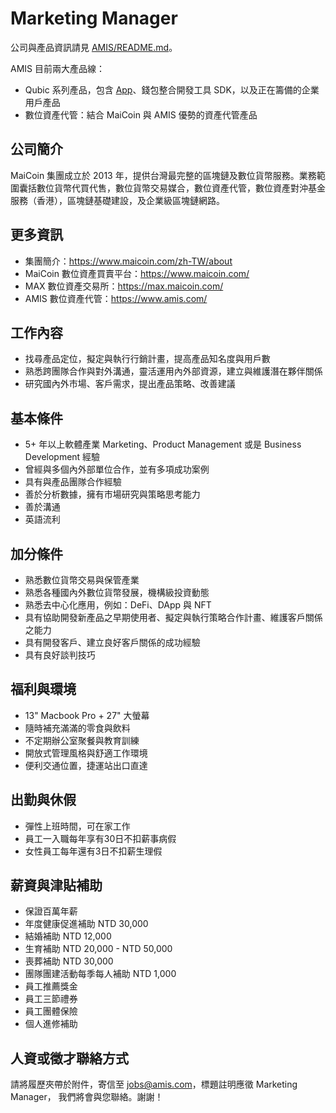 # Marketing Manager

公司與產品資訊請見 [AMIS/README.md](README.md)。

AMIS 目前兩大產品線：

* Qubic 系列產品，包含 [App](https://apps.apple.com/tw/app/id1563987988)、錢包整合開發工具 SDK，以及正在籌備的企業用戶產品
* 數位資產代管：結合 MaiCoin 與 AMIS 優勢的資產代管產品


## 公司簡介

MaiCoin 集團成立於 2013 年，提供台灣最完整的區塊鏈及數位貨幣服務。業務範圍囊括數位貨幣代買代售，數位貨幣交易媒合，數位資產代管，數位資產對沖基金服務（香港），區塊鏈基礎建設，及企業級區塊鏈網路。


## 更多資訊

* 集團簡介：https://www.maicoin.com/zh-TW/about
* MaiCoin 數位資產買賣平台：https://www.maicoin.com/
* MAX 數位資產交易所：https://max.maicoin.com/
* AMIS 數位資產代管：https://www.amis.com/

## 工作內容

* 找尋產品定位，擬定與執行行銷計畫，提高產品知名度與用戶數
* 熟悉跨團隊合作與對外溝通，靈活運用內外部資源，建立與維護潛在夥伴關係
* 研究國內外市場、客戶需求，提出產品策略、改善建議

## 基本條件

* 5+ 年以上軟體產業 Marketing、Product Management 或是 Business Development 經驗
* 曾經與多個內外部單位合作，並有多項成功案例
* 具有與產品團隊合作經驗
* 善於分析數據，擁有市場研究與策略思考能力
* 善於溝通
* 英語流利

## 加分條件

* 熟悉數位貨幣交易與保管產業
* 熟悉各種國內外數位貨幣發展，機構級投資動態
* 熟悉去中心化應用，例如：DeFi、DApp 與 NFT
* 具有協助開發新產品之早期使用者、擬定與執行策略合作計畫、維護客戶關係之能力
* 具有開發客戶、建立良好客戶關係的成功經驗
* 具有良好談判技巧

## 福利與環境

* 13" Macbook Pro + 27" 大螢幕
* 隨時補充滿滿的零食與飲料
* 不定期辦公室聚餐與教育訓練
* 開放式管理風格與舒適工作環境
* 便利交通位置，捷運站出口直達

## 出勤與休假

* 彈性上班時間，可在家工作
* 員工一入職每年享有30日不扣薪事病假
* 女性員工每年還有3日不扣薪生理假

## 薪資與津貼補助

* 保證百萬年薪
* 年度健康促進補助 NTD 30,000
* 結婚補助 NTD 12,000
* 生育補助 NTD 20,000 - NTD 50,000
* 喪葬補助 NTD 30,000
* 團隊團建活動每季每人補助 NTD 1,000
* 員工推薦獎金
* 員工三節禮券
* 員工團體保險
* 個人進修補助

## 人資或徵才聯絡方式

請將履歷夾帶於附件，寄信至 jobs@amis.com，標題註明應徵 Marketing Manager， 我們將會與您聯絡。謝謝！
